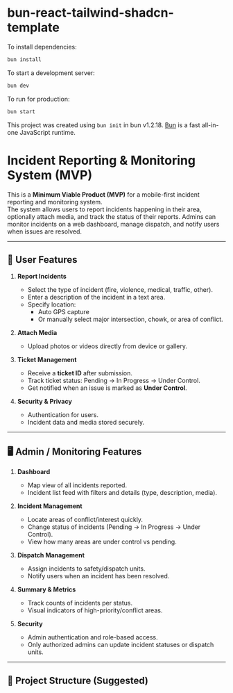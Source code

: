 # bun-react-tailwind-shadcn-template

To install dependencies:

```bash
bun install
```

To start a development server:

```bash
bun dev
```

To run for production:

```bash
bun start
```

This project was created using `bun init` in bun v1.2.18. [Bun](https://bun.sh) is a fast all-in-one JavaScript runtime.

# Incident Reporting & Monitoring System (MVP)

This is a **Minimum Viable Product (MVP)** for a mobile-first incident reporting and monitoring system.  
The system allows users to report incidents happening in their area, optionally attach media, and track the status of their reports. Admins can monitor incidents on a web dashboard, manage dispatch, and notify users when issues are resolved.

---

## 👤 User Features

1. **Report Incidents**
   - Select the type of incident (fire, violence, medical, traffic, other).  
   - Enter a description of the incident in a text area.  
   - Specify location:  
     - Auto GPS capture  
     - Or manually select major intersection, chowk, or area of conflict.  

2. **Attach Media**
   - Upload photos or videos directly from device or gallery.  

3. **Ticket Management**
   - Receive a **ticket ID** after submission.  
   - Track ticket status: Pending → In Progress → Under Control.  
   - Get notified when an issue is marked as **Under Control**.  

4. **Security & Privacy**
   - Authentication for users.  
   - Incident data and media stored securely.  

---

## 🖥️ Admin / Monitoring Features

1. **Dashboard**
   - Map view of all incidents reported.  
   - Incident list feed with filters and details (type, description, media).  

2. **Incident Management**
   - Locate areas of conflict/interest quickly.  
   - Change status of incidents (Pending → In Progress → Under Control).  
   - View how many areas are under control vs pending.  

3. **Dispatch Management**
   - Assign incidents to safety/dispatch units.  
   - Notify users when an incident has been resolved.  

4. **Summary & Metrics**
   - Track counts of incidents per status.  
   - Visual indicators of high-priority/conflict areas.  

5. **Security**
   - Admin authentication and role-based access.  
   - Only authorized admins can update incident statuses or dispatch units.  

---

## 📁 Project Structure (Suggested)



